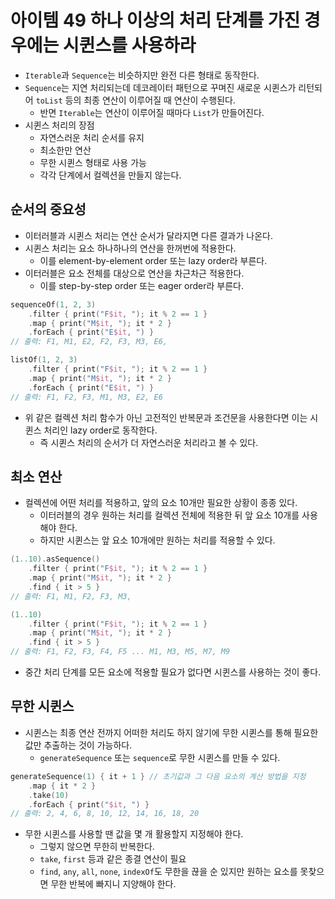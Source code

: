# 아이템 49 하나 이상의 처리 단계를 가진 경우에는 시퀸스를 사용하라
- `Iterable`과 `Sequence`는 비슷하지만 완전 다른 형태로 동작한다.
- `Sequence`는 지연 처리되는데 데코레이터 패턴으로 꾸며진 새로운 시퀸스가 리턴되어 `toList` 등의 최종 연산이 이루어질 때 연산이 수행된다.
    - 반면 `Iterable`는 연산이 이루어질 때마다 `List`가 만들어진다.
- 시퀸스 처리의 장점
    - 자연스러운 처리 순서를 유지
    - 최소한만 연산
    - 무한 시퀸스 형태로 사용 가능
    - 각각 단계에서 컬렉션을 만들지 않는다.

## 순서의 중요성

- 이터러블과 시퀸스 처리는 연산 순서가 달라지면 다른 결과가 나온다.
- 시퀸스 처리는 요소 하나하나의 연산을 한꺼번에 적용한다.
    - 이를 element-by-element order 또는 lazy order라 부른다.
- 이터러블은 요소 전체를 대상으로 연산을 차근차근 적용한다.
    - 이를 step-by-step order 또는 eager order라 부른다.

```kotlin
sequenceOf(1, 2, 3)
	.filter { print("F$it, "); it % 2 == 1 }
	.map { print("M$it, "); it * 2 }
	.forEach { print("E$it, ") }
// 출력: F1, M1, E2, F2, F3, M3, E6,

listOf(1, 2, 3)
	.filter { print("F$it, "); it % 2 == 1 }
	.map { print("M$it, "); it * 2 }
	.forEach { print("E$it, ") }
// 출력: F1, F2, F3, M1, M3, E2, E6
```

- 위 같은 컬렉션 처리 함수가 아닌 고전적인 반복문과 조건문을 사용한다면 이는 시퀸스 처리인 lazy order로 동작한다.
    - 즉 시퀸스 처리의 순서가 더 자연스러운 처리라고 볼 수 있다.

## 최소 연산

- 컬렉션에 어떤 처리를 적용하고, 앞의 요소 10개만 필요한 상황이 종종 있다.
    - 이터러블의 경우 원하는 처리를 컬렉션 전체에 적용한 뒤 앞 요소 10개를 사용해야 한다.
    - 하지만 시퀸스는 앞 요소 10개에만 원하는 처리를 적용할 수 있다.

```kotlin
(1..10).asSequence()
	.filter { print("F$it, "); it % 2 == 1 }
	.map { print("M$it, "); it * 2 }
	.find { it > 5 }
// 출력: F1, M1, F2, F3, M3,

(1..10)
	.filter { print("F$it, "); it % 2 == 1 }
	.map { print("M$it, "); it * 2 }
	.find { it > 5 }
// 출력: F1, F2, F3, F4, F5 ... M1, M3, M5, M7, M9
```

- 중간 처리 단계를 모든 요소에 적용할 필요가 없다면 시퀸스를 사용하는 것이 좋다.

## 무한 시퀸스

- 시퀸스는 최종 연산 전까지 어떠한 처리도 하지 않기에 무한 시퀸스를 통해 필요한 값만 추출하는 것이 가능하다.
    - `generateSequence` 또는 `sequence`로 무한 시퀸스를 만들 수 있다.

```kotlin
generateSequence(1) { it + 1 } // 초기값과 그 다음 요소의 계산 방법을 지정
	.map { it * 2 }
	.take(10)
	.forEach { print("$it, ") }
// 출력: 2, 4, 6, 8, 10, 12, 14, 16, 18, 20
```

- 무한 시퀸스를 사용할 땐 값을 몇 개 활용할지 지정해야 한다.
    - 그렇지 않으면 무한히 반복한다.
    - `take`, `first` 등과 같은 종결 연산이 필요
    - `find`, `any`, `all`, `none`, `indexOf`도 무한을 끊을 순 있지만 원하는 요소를 못찾으면 무한 반복에 빠지니 지양해야 한다.
